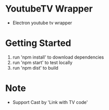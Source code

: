 # YoutubeTV Wrapper
- Electron youtube tv wrapper

# Getting Started
1) run 'npm install' to download dependencies
2) run 'npm start' to test locally
3) run 'npm dist' to build

# Note
- Support Cast by 'Link with TV code'
